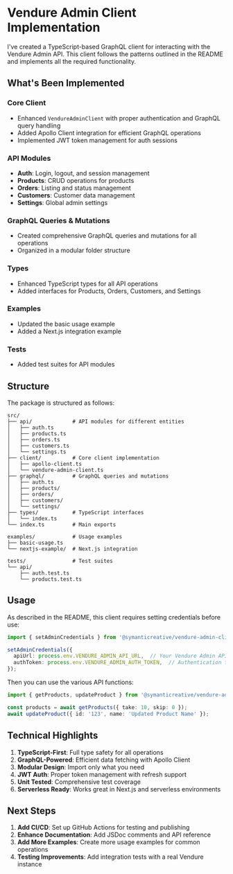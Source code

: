 # Vendure Admin Client Implementation

I've created a TypeScript-based GraphQL client for interacting with the Vendure Admin API. This client follows the patterns outlined in the README and implements all the required functionality.

## What's Been Implemented

### Core Client
- Enhanced `VendureAdminClient` with proper authentication and GraphQL query handling
- Added Apollo Client integration for efficient GraphQL operations
- Implemented JWT token management for auth sessions

### API Modules
- **Auth**: Login, logout, and session management
- **Products**: CRUD operations for products
- **Orders**: Listing and status management
- **Customers**: Customer data management
- **Settings**: Global admin settings

### GraphQL Queries & Mutations
- Created comprehensive GraphQL queries and mutations for all operations
- Organized in a modular folder structure

### Types
- Enhanced TypeScript types for all API operations
- Added interfaces for Products, Orders, Customers, and Settings

### Examples
- Updated the basic usage example
- Added a Next.js integration example

### Tests
- Added test suites for API modules

## Structure

The package is structured as follows:

```
src/
├── api/             # API modules for different entities
│   ├── auth.ts
│   ├── products.ts
│   ├── orders.ts
│   ├── customers.ts
│   └── settings.ts
├── client/          # Core client implementation
│   ├── apollo-client.ts
│   └── vendure-admin-client.ts
├── graphql/         # GraphQL queries and mutations
│   ├── auth.ts
│   ├── products/
│   ├── orders/
│   ├── customers/
│   └── settings/
├── types/           # TypeScript interfaces
│   └── index.ts
└── index.ts         # Main exports

examples/            # Usage examples
├── basic-usage.ts
└── nextjs-example/  # Next.js integration

tests/               # Test suites
└── api/
    ├── auth.test.ts
    └── products.test.ts
```

## Usage

As described in the README, this client requires setting credentials before use:

```typescript
import { setAdminCredentials } from '@symanticreative/vendure-admin-client';

setAdminCredentials({
  apiUrl: process.env.VENDURE_ADMIN_API_URL,  // Your Vendure Admin API URL
  authToken: process.env.VENDURE_ADMIN_AUTH_TOKEN,  // Authentication token for API requests
});
```

Then you can use the various API functions:

```typescript
import { getProducts, updateProduct } from '@symanticreative/vendure-admin-client';

const products = await getProducts({ take: 10, skip: 0 });
await updateProduct({ id: '123', name: 'Updated Product Name' });
```

## Technical Highlights

1. **TypeScript-First**: Full type safety for all operations
2. **GraphQL-Powered**: Efficient data fetching with Apollo Client
3. **Modular Design**: Import only what you need
4. **JWT Auth**: Proper token management with refresh support
5. **Unit Tested**: Comprehensive test coverage
6. **Serverless Ready**: Works great in Next.js and serverless environments

## Next Steps

1. **Add CI/CD**: Set up GitHub Actions for testing and publishing
2. **Enhance Documentation**: Add JSDoc comments and API reference
3. **Add More Examples**: Create more usage examples for common operations
4. **Testing Improvements**: Add integration tests with a real Vendure instance